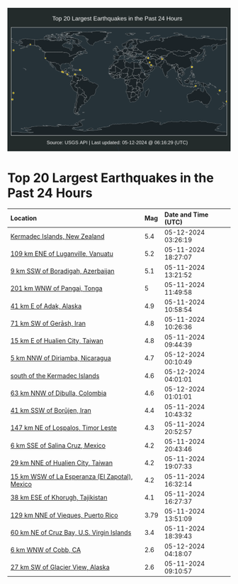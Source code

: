 ![Map](./map.png)

# Top 20 Largest Earthquakes in the Past 24 Hours

| Location | Mag | Date and Time (UTC) |
|:---|:---|:---|
| [Kermadec Islands, New Zealand](https://earthquake.usgs.gov/earthquakes/eventpage/us6000mxzs) | 5.4 | 05-12-2024 03:26:19 |
| [109 km ENE of Luganville, Vanuatu](https://earthquake.usgs.gov/earthquakes/eventpage/us6000mxys) | 5.2 | 05-11-2024 18:27:07 |
| [9 km SSW of Boradigah, Azerbaijan](https://earthquake.usgs.gov/earthquakes/eventpage/us6000mxyc) | 5.1 | 05-11-2024 13:21:52 |
| [201 km WNW of Pangai, Tonga](https://earthquake.usgs.gov/earthquakes/eventpage/us6000mxy4) | 5 | 05-11-2024 11:49:58 |
| [41 km E of Adak, Alaska](https://earthquake.usgs.gov/earthquakes/eventpage/us6000mxy1) | 4.9 | 05-11-2024 10:58:54 |
| [71 km SW of Gerāsh, Iran](https://earthquake.usgs.gov/earthquakes/eventpage/us6000mxxx) | 4.8 | 05-11-2024 10:26:36 |
| [15 km E of Hualien City, Taiwan](https://earthquake.usgs.gov/earthquakes/eventpage/us6000mxxt) | 4.8 | 05-11-2024 09:44:39 |
| [5 km NNW of Diriamba, Nicaragua](https://earthquake.usgs.gov/earthquakes/eventpage/us6000mxz9) | 4.7 | 05-12-2024 00:10:49 |
| [south of the Kermadec Islands](https://earthquake.usgs.gov/earthquakes/eventpage/us6000my03) | 4.6 | 05-12-2024 04:01:01 |
| [63 km NNW of Dibulla, Colombia](https://earthquake.usgs.gov/earthquakes/eventpage/us6000mxzf) | 4.6 | 05-12-2024 01:01:01 |
| [41 km SSW of Borūjen, Iran](https://earthquake.usgs.gov/earthquakes/eventpage/us6000mxxz) | 4.4 | 05-11-2024 10:43:32 |
| [147 km NE of Lospalos, Timor Leste](https://earthquake.usgs.gov/earthquakes/eventpage/us6000mxyy) | 4.3 | 05-11-2024 20:52:57 |
| [6 km SSE of Salina Cruz, Mexico](https://earthquake.usgs.gov/earthquakes/eventpage/us6000mxz0) | 4.2 | 05-11-2024 20:43:46 |
| [29 km NNE of Hualien City, Taiwan](https://earthquake.usgs.gov/earthquakes/eventpage/us6000mxyu) | 4.2 | 05-11-2024 19:07:33 |
| [15 km WSW of La Esperanza (El Zapotal), Mexico](https://earthquake.usgs.gov/earthquakes/eventpage/us6000mxyr) | 4.2 | 05-11-2024 16:32:14 |
| [38 km ESE of Khorugh, Tajikistan](https://earthquake.usgs.gov/earthquakes/eventpage/us6000mxyq) | 4.1 | 05-11-2024 16:27:37 |
| [129 km NNE of Vieques, Puerto Rico](https://earthquake.usgs.gov/earthquakes/eventpage/pr2024132000) | 3.79 | 05-11-2024 13:51:09 |
| [60 km NE of Cruz Bay, U.S. Virgin Islands](https://earthquake.usgs.gov/earthquakes/eventpage/pr71448373) | 3.4 | 05-11-2024 18:39:43 |
| [6 km WNW of Cobb, CA](https://earthquake.usgs.gov/earthquakes/eventpage/nc75005351) | 2.6 | 05-12-2024 04:18:07 |
| [27 km SW of Glacier View, Alaska](https://earthquake.usgs.gov/earthquakes/eventpage/us6000mxxs) | 2.6 | 05-11-2024 09:10:57 |
